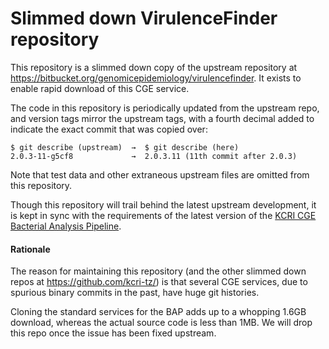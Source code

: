 # Slimmed down VirulenceFinder repository

This repository is a slimmed down copy of the upstream repository at
<https://bitbucket.org/genomicepidemiology/virulencefinder>.  It exists to
enable rapid download of this CGE service.

The code in this repository is periodically updated from the upstream repo,
and version tags mirror the upstream tags, with a fourth decimal added to
indicate the exact commit that was copied over:

    $ git describe (upstream)  →  $ git describe (here)
    2.0.3-11-g5cf8             →  2.0.3.11 (11th commit after 2.0.3)

Note that test data and other extraneous upstream files are omitted
from this repository.

Though this repository will trail behind the latest upstream development,
it is kept in sync with the requirements of the latest version of the
[KCRI CGE Bacterial Analysis Pipeline](https://github.com/kcri-tz/kcri-cge-bap).

#### Rationale

The reason for maintaining this repository (and the other slimmed down
repos at <https://github.com/kcri-tz/>) is that several CGE services, due
to spurious binary commits in the past, have huge git histories.

Cloning the standard services for the BAP adds up to a whopping 1.6GB
download, whereas the actual source code is less than 1MB.  We will drop
this repo once the issue has been fixed upstream.

